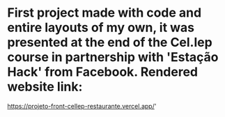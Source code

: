 # First project made with code and entire layouts of my own, it was presented at the end of the Cel.lep course in partnership with 'Estação Hack' from Facebook. Rendered website link:
https://projeto-front-cellep-restaurante.vercel.app/'
